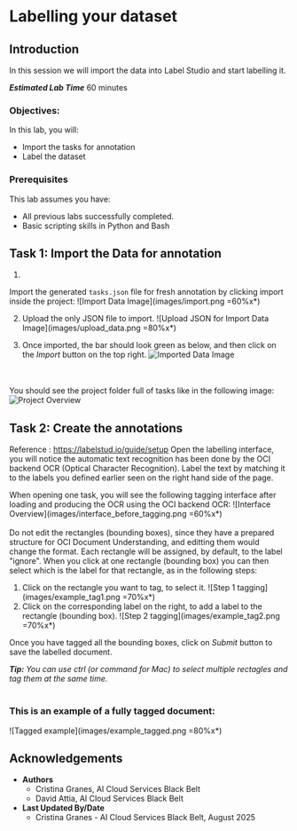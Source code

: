 # Labelling your dataset

## Introduction

In this session we will import the data into Label Studio and start labelling it.

***Estimated Lab Time*** 60 minutes


### Objectives:

In this lab, you will:
* Import the tasks for annotation 
* Label the dataset

### Prerequisites

This lab assumes you have:
* All previous labs successfully completed.
* Basic scripting skills in Python and Bash

## Task 1: Import the Data for annotation

1. 
Import the generated `tasks.json` file for fresh annotation by clicking import inside the project:
![Import Data Image](images/import.png =60%x*)

2. Upload the only JSON file to import.
![Upload JSON for Import Data Image](images/upload_data.png =80%x*)

3. Once imported, the bar should look green as below, and then click on the _Import_ button on the top right.
![Imported Data Image](images/imported.png)

<br><br>
You should see the project folder full of tasks like in the following image:
![Project Overview](images/dataset_overview.png)

## Task 2: Create the annotations
Reference : https://labelstud.io/guide/setup
Open the labelling interface, you will notice the automatic text recognition has been done by the OCI backend OCR (Optical Character Recognition). Label the text by matching it to the labels you defined earlier seen on the right hand side of the page.

When opening one task, you will see the following tagging interface after loading and producing the OCR using the OCI backend OCR:
![Interface Overview](images/interface_before_tagging.png =60%x*)
<br><br>
Do not edit the rectangles (bounding boxes), since they have a prepared structure for OCI Document Understanding, and editting them would change the format.
Each rectangle will be assigned, by default, to the label "ignore". When you click at one rectangle (bounding box) you can then select which is the label for that rectangle, as in the following steps:

1. Click on the rectangle you want to tag, to select it.
![Step 1 tagging](images/example_tag1.png =70%x*)
2. Click on the corresponding label on the right, to add a label to the rectangle (bounding box).
![Step 2 tagging](images/example_tag2.png =70%x*)

Once you have tagged all the bounding boxes, click on _Submit_ button to save the labelled document.

_**Tip:** You can use ctrl (or command for Mac) to select multiple rectagles and tag them at the same time._
<br><br>
### **This is an example of a fully tagged document:**
![Tagged example](images/example_tagged.png =80%x*)

## Acknowledgements
* **Authors** 
    - Cristina Granes, AI Cloud Services Black Belt
    - David Attia, AI Cloud Services Black Belt
* **Last Updated By/Date** 
    - Cristina Granes - AI Cloud Services Black Belt, August 2025
